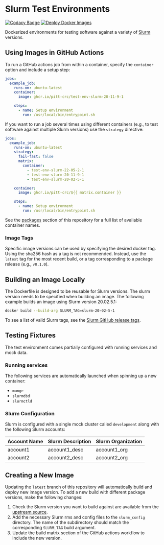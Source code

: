 # Slurm Test Environments

[![Codacy Badge](https://app.codacy.com/project/badge/Grade/86b83c73f89642dfad48f3a9ec1f0b66)](https://app.codacy.com/gh/pitt-crc/Slurm-Test-Environment/dashboard)
[![Deploy Docker Images](https://github.com/pitt-crc/Slurm-Test-Environment/actions/workflows/docker-publish.yml/badge.svg)](https://github.com/pitt-crc/Slurm-Test-Environment/actions/workflows/docker-publish.yml)

Dockerized environments for testing software against a variety of [Slurm](https://slurm.schedmd.com/overview.html) versions. 

## Using Images in GitHub Actions

To run a GitHub actions job from within a container, specify the `container` option and include a setup step:

```yaml
jobs:
  example_job:
    runs-on: ubuntu-latest
    container:
      image: ghcr.io/pitt-crc/test-env-slurm-20-11-9-1

    steps:
      - name: Setup environment
        run: /usr/local/bin/entrypoint.sh
```

If you want to run a job several times using different containers
(e.g., to test software against multiple Slurm versions)
use the `strategy` directive:

```yaml
jobs:
  example_job:
    runs-on: ubuntu-latest
    strategy:
      fail-fast: false
      matrix:
        container:
          - test-env-slurm-22-05-2-1
          - test-env-slurm-20-11-9-1
          - test-env-slurm-20-02-5-1

    container:
      image: ghcr.io/pitt-crc/${{ matrix.container }}

    steps:
      - name: Setup environment
        run: /usr/local/bin/entrypoint.sh
```

See the [packages](https://github.com/orgs/pitt-crc/packages?repo_name=Slurm-Test-Environment) section of this repository for a full list of available container names.

### Image Tags

Specific image versions can be used by specifying the desired docker tag.
Using the sha256 hash as a tag is not recommended. 
Instead, use the `latest` tag for the most recent build, or a tag corresponding to a package release (e.g., `v0.1.0`).

## Building an Image Locally

The Dockerfile is designed to be reusable for Slurm versions.
The slurm version needs to be specified when building an image.
The following example builds an image using Slurm version 20.02.5.1:

```bash
docker build --build-arg SLURM_TAG=slurm-20-02-5-1
```

To see a list of valid Slurm tags, see the [Slurm GitHub release tags](https://github.com/SchedMD/slurm/tags).

## Testing Fixtures

The test environment comes partially configured with running services and mock data.

### Running services

The following services are automatically launched when spinning up a new container:

- `munge`
- `slurmdbd`
- `slurmctld`

### Slurm Configuration

Slurm is configured with a single mock cluster called ``development`` along with the following Slurm accounts:

| Account Name | Slurm Description | Slurm Organization |
|--------------|-------------------|--------------------|
| account1     | account1_desc     | account1_org       |
| account2     | account2_desc     | account2_org       |

## Creating a New Image

Updating the `latest` branch of this repository will automatically build and deploy new image version.
To add a new build with different package versions, make the following changes:

1. Check the Slurm version you want to build against are available from
   the [upstream source](https://slurm.schedmd.com/overview.html).
2. Add the necessary Slurm rms and config files to the `slurm_config` directory.
   The name of the subdirectory should match the corresponding `SLURM_TAG` build argument.
3. Update the build matrix section of the GitHub actions workflow to include the new version.
